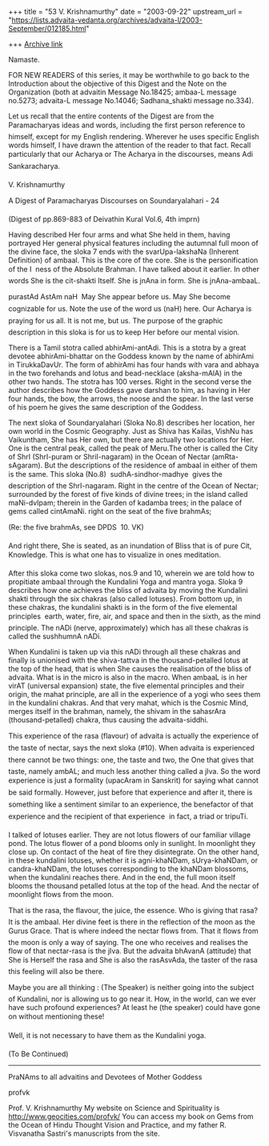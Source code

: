 +++
title = "53 V. Krishnamurthy"
date = "2003-09-22"
upstream_url = "https://lists.advaita-vedanta.org/archives/advaita-l/2003-September/012185.html"

+++
[Archive link](https://lists.advaita-vedanta.org/archives/advaita-l/2003-September/012185.html)


Namaste.

FOR NEW READERS of this series, it may be worthwhile to go back to  the Introduction  about the objective of this Digest and the Note on the Organization (both at advaitin Message No.18425; ambaa-L message no.5273; advaita-L message No.14046; Sadhana_shakti message no.334). 

Let us recall that  the entire contents of the Digest are from the Paramacharyas ideas and words, including the first person reference to himself,  except for my English rendering. Wherever he uses specific English words himself, I have drawn the attention of the reader to that fact. Recall particularly that our Acharya or The Acharya in the discourses, means Adi Sankaracharya.

V. Krishnamurthy



A Digest of Paramacharyas Discourses on Soundaryalahari -  24

(Digest of pp.869-883 of Deivathin Kural Vol.6, 4th imprn)



Having described Her four arms and what She held in them, having portrayed Her general physical features including the autumnal full moon of the divine face, the sloka 7 ends with the svarUpa-lakshaNa (Inherent Definition) of ambaal. This is the core of the core. She is the personification of the I  ness of the Absolute Brahman. I have talked about it earlier.  In other words She is the cit-shakti Itself. She is  jnAna in form.  She is jnAna-ambaaL. 

purastAd AstAm naH  May She appear before us. May She become cognizable for us. Note the use of the word us (naH) here. Our Acharya is praying for us all. It is not me,  but us. The purpose of the graphic description in this sloka is for us to keep Her before our mental vision.



There is a Tamil stotra called abhirAmi-antAdi. This is a stotra by a great devotee abhirAmi-bhattar  on the Goddess known by the name of abhirAmi in TirukkaDavUr. The form of abhirAmi has four hands with vara and abhaya in the two forehands and lotus and bead-necklace (aksha-mAlA) in the other two hands. The stotra has 100 verses. Right in the second verse the author describes how the Goddess gave darshan to him, as having in Her four hands, the bow, the arrows, the noose and the spear. In the last verse of his poem he gives the same description of the Goddess.




The next sloka of Soundaryalahari (Sloka No.8) describes her location, her own world in the Cosmic Geography. Just as Shiva has Kailas, VishNu has Vaikuntham, She has Her own, but there are  actually two locations for Her. One is the central peak, called the peak of Meru.The other is called the City of ShrI (ShrI-puram or ShriI-nagaram) in the  Ocean of Nectar (amRta-sAgaram). But the descriptions of the residence of ambaal in either of them is the same. This sloka (No.8)  sudhA-sindhor-madhye  gives the description of the ShrI-nagaram. Right in the centre of the Ocean of Nectar; surrounded by the forest of five kinds of divine trees; in the island  called maNi-dvIpam; therein in the Garden of kadamba trees; in the palace of gems called cintAmaNi. right on the seat of the five brahmAs; 



(Re: the five brahmAs, see DPDS  10. VK)



And right there, She is seated, as an inundation  of Bliss  that is  of pure Cit, Knowledge. This is what one has to visualize in ones meditation. 



After this sloka come two slokas, nos.9 and 10, wherein we are told how to propitiate ambaal through the Kundalini Yoga and mantra yoga. Sloka 9 describes how one achieves the bliss of advaita by moving the Kundalini shakti through the six chakras (also called lotuses). From bottom up, in these chakras, the kundalini shakti is in the form of the five elemental principles  earth, water, fire, air, and space and then in the sixth, as the mind principle. The nADi (nerve, approximately) which has all these chakras is called the sushhumnA nADi. 

When Kundalini is taken up via this nADi through all these chakras and finally is unionised with the shiva-tattva in the thousand-petalled lotus at the top of the head, that is when She causes the realisation of the  bliss of advaita. What is in the micro is also in the macro.  When ambaaL is in her virAT (universal expansion) state, the five elemental principles and their origin, the mahat principle, are all in the experience of a yogi who sees them in the kundalini chakras.  And that very mahat, which is the Cosmic Mind, merges itself in the brahman, namely, the shivam in the sahasrAra (thousand-petalled) chakra, thus causing the advaita-siddhi.



This experience of the rasa (flavour) of advaita is actually the experience of the taste of nectar, says the next sloka (#10). When advaita is experienced there cannot be two things: one, the taste and two, the One that gives that taste, namely ambAL; and much less another thing called a jIva. So the word experience is just a formality (upacAram in Sanskrit) for  saying what cannot be said formally. However, just before that experience  and after it, there is something like a sentiment similar to an experience, the benefactor of that experience and the recipient of that experience  in fact, a triad or tripuTi. 

I talked of lotuses earlier. They are not lotus flowers of our familiar village pond. The lotus flower of a pond blooms only in sunlight. In moonlight they close up. On contact of the heat of fire they disintegrate. On the other hand, in these kundalini lotuses, whether it is agni-khaNDam, sUrya-khaNDam, or candra-khaNDam, the lotuses corresponding to the khaNDam blossoms, when the kundalini reaches there. And in the end, the full moon itself blooms the thousand petalled lotus at the top of the head. And the nectar of moonlight  flows from the moon.



That is the rasa, the flavour, the juice, the essence. Who is giving that rasa?  It is the ambaal. Her divine feet is there in the reflection of the moon as the Gurus Grace. That is where indeed the nectar flows from. That it flows from the moon is only a way of saying. The one who receives and realises the flow of that nectar-rasa is the jIva.  But the advaita bhAvanA (attitude) that She is Herself the rasa and  She is also the rasAsvAda, the taster of the rasa  this feeling will also be there. 



Maybe you are all thinking : (The Speaker) is neither going into the subject of Kundalini, nor is allowing us to go near it. How, in the world, can we ever have  such profound experiences? At least he (the speaker) could have gone on without mentioning these!



Well, it is not necessary to have them as the Kundalini yoga. 



(To Be Continued)

------------------------------------------------

PraNAms to all advaitins and Devotees of Mother Goddess

profvk






Prof. V. Krishnamurthy
My website on Science and Spirituality is http://www.geocities.com/profvk/
You can  access my book on Gems from the Ocean of Hindu Thought Vision and Practice,  and my father R. Visvanatha Sastri's manuscripts from the site.

